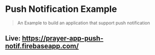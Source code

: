 # Push Notification Example

> An Example to build an application that support push notification

## Live: https://prayer-app-push-notif.firebaseapp.com/
